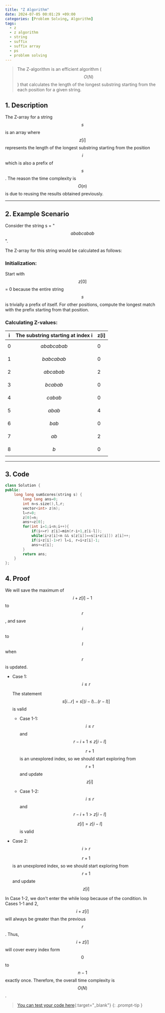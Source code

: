 ```yaml
---
title: "Z Algorithm"
date: 2024-07-05 00:01:29 +09:00
categories: [Problem Solving, Algorithm]
tags:
  - z
  - z algorithm
  - string
  - suffix
  - suffix array
  - ps
  - problem solving
---
```

<script type="text/javascript" async
  src="https://cdn.jsdelivr.net/npm/mathjax@3.2.2/es5/tex-chtml.js">
</script>

<div markdown="1">

> The Z-algorithm is an efficient algorithm ($$O(N)$$) that calculates the length of the longest substring starting from the each position for a given string. 

## 1. Description

The Z-array for a string $$s$$ is an array where $$z[i]$$ represents the length of the longest substring starting from the position $$i$$ which is also a prefix of $$s$$.
The reason the time complexity is $$O(n)$$ is due to reusing the results obtained previously.

---

## 2. Example Scenario
Consider the string s = "$$ababcabab$$".

The Z-array for this string would be calculated as follows:

### Initialization:

Start with $$z[0]$$ = 0 because the entire string $$s$$ is trivially a prefix of itself.
For other positions, compute the longest match with the prefix starting from that position.


### Calculating Z-values:

|i|The substring starting at index i|z[i]|
|-|-|-|
|0|$$ababcabab$$|0|
|1|$$babcabab$$|0|
|2|$$abcabab$$|2|
|3|$$bcabab$$|0|
|4|$$cabab$$|0|
|5|$$abab$$|4|
|6|$$bab$$|0|
|7|$$ab$$|2|
|8|$$b$$|0|

---

## 3. Code

```c++
class Solution {
public:
    long long sumScores(string s) {
        long long ans=0;
        int n=s.size(),l,r;
        vector<int> z(n);
        l=r=0; 
        z[0]=n;
        ans+=z[0];
        for(int i=1;i<n;i++){
            if(i<=r) z[i]=min(r-i+1,z[i-l]);
            while(i+z[i]<n && s[z[i]]==s[i+z[i]]) z[i]++;
            if(i+z[i]-1>r) l=i, r=i+z[i]-1;
            ans+=z[i];
        }
        return ans;
    }
};
``` 
## 4. Proof

We will save the maximum of $$i+z[i]-1$$ to $$r$$, and save $$i$$ to $$l$$ when $$r$$ is updated.

-  Case 1: $$i \leq r$$

    The statement $$s[i...r] = s[(i-l)...(r-l)]$$ is valid

    - Case 1-1: $$i\leq r$$ and $$r-i+1 \leq z[i-l]$$

        $$r+1$$ is an unexplored index, so we should start exploring from $$r+1$$ and update $$z[i]$$

    - Case 1-2: $$i\leq r$$ and $$r-i+1> z[i-l]$$
  
        $$z[i]=z[i-l]$$ is valid

- Case 2: $$i>r$$

    $$r+1$$ is an unexplored index, so we should start exploring from $$r+1$$ and update $$z[i]$$

In Case 1-2, we don't enter the while loop because of the condition. In Cases 1-1 and 2, $$i+z[i]$$ will always be greater than the previous $$r$$. Thus, $$i+z[i]$$ will cover every index form $$0$$ to $$n-1$$ exactly once. Therefore, the overall time complexity is $$O(N)$$.


> [You can test your code here](https://leetcode.com/problems/sum-of-scores-of-built-strings/){:target="_blank"}
{: .prompt-tip }

</div>